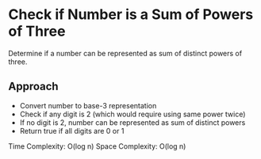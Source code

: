 # Check if Number is a Sum of Powers of Three

Determine if a number can be represented as sum of distinct powers of three.

## Approach
- Convert number to base-3 representation
- Check if any digit is 2 (which would require using same power twice)
- If no digit is 2, number can be represented as sum of distinct powers
- Return true if all digits are 0 or 1

Time Complexity: O(log n)
Space Complexity: O(log n) 
